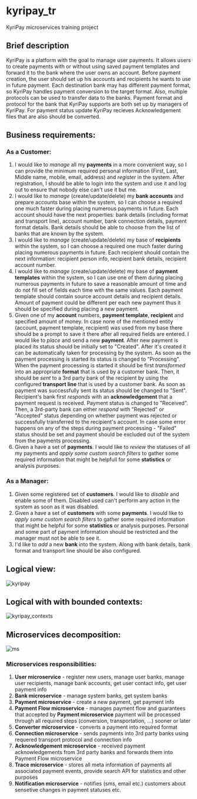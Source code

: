# kyripay_tr
KyriPay microservices training project

## Brief description
KyriPay is a platform with the goal to manage user payments. It allows users to create payments with or without using saved payment templates and forward it to the bank where the user owns an account. Before payment creation, the user should set up his accounts and recipients he wants to use in future payment. Each destination bank may has different payment format, so KyriPay handles payment conversion to the target format. Also, multiple protocols can be used to transfer data to the banks. Payment format and protocol for the bank that KyriPay supports are both set up by managers of KyriPay. For payment status update KyriPay recieves Acknowledgement files that are also should be converted.

## Business requirements:

### As a **Customer**:
1. I would like to _manage_ all my **payments** in a more convenient way, so I can provide the minimum required personal information (First, Last, Middle name, mobile, email, address) and _register_ in the system. After registration, I should be able to login into the system and use it and log out to ensure that nobody else can't use it but me.
2. I would like to _manage_ (create/update/delete) my **bank accounts** and prepare accounts base within the system, so I can choose a required one much faster during placing numerous payments in future. Each account should have the next properties: bank details (including format and transport line), account number, bank connection details, payment format details. Bank details should be able to choose from the list of banks that are known by the system.
3. I would like to _manage_ (create/update/delete) my base of **recipients** within the system, so I can choose a required one much faster during placing numerous payments in future. Each recipient should contain the next information: recipient person info, recipient bank details, recipient account number. 
4. I would like to _manage_ (create/update/delete) my base of **payment templates** within the system, so I can use one of them during placing numerous payments in future to save a reasonable amount of time and do not fill set of fields each time with the same values. Each payment template should contain source account details and recipient details. Amount of payment could be different per each new payment thus it should be specified during placing a new payment.
5. Given one of my **account** numbers, **payment template**, **recipient** and specified amount of money. In case none of the mentioned entity (account, payment template, recipient) was used from my base there should be a prompt to save it there after all required fields are entered.
I would like to _place_ and send a new **payment**. After new payment is placed its status should be initially set to "Created". After it's created it can be automatically taken for processing by the system. As soon as the payment processing is started its status is changed to "Processing". When the payment processing is started it should be first _transformed_ into an appropriate **format** that is used by a customer bank. Then, it should be _sent_ to a 3rd party bank of the recipient by using the configured **transport line** that is used by a customer bank. As soon as payment was successfully sent its status should be changed to "Sent". Recipient's bank first _responds_ with an **acknowledgement** that a payment request is received. Payment status is changed to "Received". Then, a 3rd-party bank can either _respond_ with "Rejected" or "Accepted" status depending on whether payment was rejected or successfully transferred to the recipient's account. In case some error happens on any of the steps during payment processing - "Failed" status should be set and payment should be excluded out of the system from the payments processing.
6. Given a have a set of **payments**. I would like to _review_ the statuses of all my payments and _apply some custom search filters_ to gather some required information that might be helpfull for some **statistics** or analysis purposes.

### As a **Manager**:
1. Given some registered set of **customers**. I would like to _disable_ and enable some of them. Disabled used can't perform any action in the system as soon as it was disabled.
2. Given a have a set of **customers** with some **payments**. I would like to _apply some custom search filters_ to gather some required information that might be helpful for some **statistics** or analysis purposes. Personal and some part of payment information should be restricted and the manager must not be able to see it.
3. I'd like to _add_ a new **bank** into the system. Along with bank details, bank format and transport line should be also configured.

## Logical view:

![kyripay](https://user-images.githubusercontent.com/475392/55720241-082ec880-5a09-11e9-8200-a3b490e132a3.png)

## Logical with with bounded contexts:

![kyripay_contexts](https://user-images.githubusercontent.com/475392/55724825-e9ceca00-5a14-11e9-843a-32e8f44f06c2.png)

## Microservices decomposition:

![ms](https://user-images.githubusercontent.com/475392/55724635-82b11580-5a14-11e9-9ead-1febd2970e82.png)

### Microservices responsibilities:
1. **User microservice** - register new users, manage user banks, manage user recipients, manage bank accounts, get user contact info, get user payment info
2. **Bank microservice** - manage system banks, get system banks
3. **Payment microservice** - create a new payment, get payment info
4. **Payment Flow microservice** - manages payment flow and guarantees that accepted by **Payment microservice** payment will be processed through all required steps (conversion, transportation, ...) sooner or later
5. **Converter microservice** - converts a payment into required format
6. **Connection microservice** - sends payments into 3rd party banks using requered transport protocol and connection info
7. **Acknowledgement microservice** - received payment acknowledgements from 3rd party banks and forwards them into Payment Flow microservice
8. **Trace microservice** - stores all meta information of payments all associated payment events, provide search API for statistics and other purposes
9. **Notification microservice** - notifies (sms, email etc.) customers about sensetive changes in payment statuses etc.

